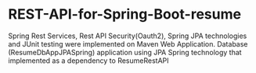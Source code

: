 # REST-API-for-Spring-Boot-resume
Spring Rest Services, Rest API Security(Oauth2), Spring JPA technologies  and JUnit testing were implemented on Maven Web Application.
Database (ResumeDbAppJPASpring) application using JPA Spring technology that implemented as a dependency to ResumeRestAPI
